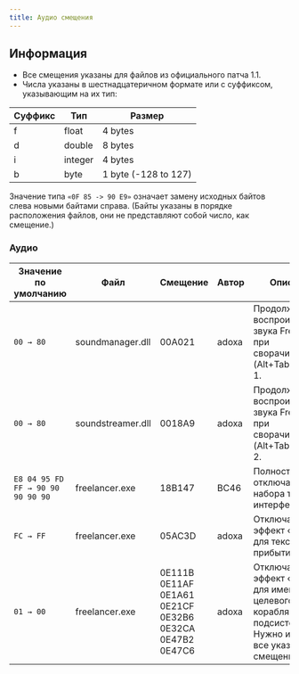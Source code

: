 ```yaml
---
title: Аудио смещения
---
```


## Информация

- Все смещения указаны для файлов из официального патча 1.1.
- Числа указаны в шестнадцатеричном формате или с суффиксом, указывающим на их тип:

| Суффикс | Тип     | Размер               |
| ------- | ------- | -------------------- |
| f       | float   | 4 bytes              |
| d       | double  | 8 bytes              |
| i       | integer | 4 bytes              |
| b       | byte    | 1 byte (-128 to 127) |

Значение типа `«0F 85 -> 90 E9»` означает замену исходных байтов слева новыми байтами справа. (Байты указаны в порядке расположения файлов, они не представляют собой число, как смещение.)

### Аудио

| Значение по умолчанию             | Файл              | Смещение                                                                            | Автор | Описание                                                                                                        |
| --------------------------------- | ----------------- | ----------------------------------------------------------------------------------- | ----- | --------------------------------------------------------------------------------------------------------------- |
| `00 → 80`                         | soundmanager.dll  | 00A021                                                                              | adoxa | Продолжает воспроизведение звука Freelancer при сворачивании (Alt+Tab). Часть 1.                                |
| `00 → 80`                         | soundstreamer.dll | 0018A9                                                                              | adoxa | Продолжает воспроизведение звука Freelancer при сворачивании (Alt+Tab). Часть 2.                                |
| `E8 04 95 FD FF → 90 90 90 90 90` | freelancer.exe    | 18B147                                                                              | BC46  | Полностью отключает звук набора текста в интерфейсе.                                                            |
| `FC → FF`                         | freelancer.exe    | 05AC3D                                                                              | adoxa | Отключает эффект «печати» для текста прибытия.                                                                  |
| `01 → 00`                         | freelancer.exe    | 0E111B<br/>0E11AF<br/>0E1A61<br/>0E21CF<br/>0E32B6<br/>0E32CA<br/>0E47B2<br/>0E47C6 | adoxa | Отключает эффект «печати» для имени целевого корабля и имени подсистемы. Нужно изменить все указанные смещения. |
